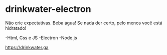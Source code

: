 # drinkwater-electron
Não crie expectativas. Beba água! Se nada der certo, pelo menos você está hidratado!

-Html, Css e JS
-Electron 
-Node.js

https://drinkwater.ga
